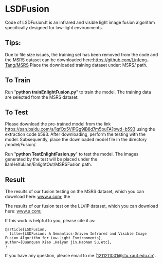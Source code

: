 # LSDFusion
Code of LSDFusion:It is an infrared and visible light image fusion algorithm specifically designed for low-light environments.
## Tips:<br>
Due to file size issues, the training set has been removed from the code and the MSRS dataset can be downloaded here:https://github.com/Linfeng-Tang/MSRS
Place the downloaded training dataset under: MSRS/ path.

## To Train
Run "**python trainEnlightFusion.py**" to train the model.
The training data are selected from the MSRS dataset. 

## To Test
Please download the pre-trained model from the link https://pan.baidu.com/s/1qfOx5VlPGg9iB8d7m5puFA?pwd=b593  using the extraction code b593. After downloading, perform the testing with the model. Subsequently, place the downloaded model file in the directory /model/Fusion/.

Run "**python TestEnlightFusion.py**" to test the model.
The images generated by the test will be placed under the lianHeXuLian/EnlightOut/MSRSFusion path.

## Result 
The results of our fusion testing on the MSRS dataset, which you can download here: www.a.com; the

The results of our fusion test on the LLVIP dataset, which you can download here: www.a.com;



If this work is helpful to you, please cite it as:
```
@article{LSDFusion,
  title={LSDFusion: A Semantics-Driven Infrared and Visible Image Fusion Algorithm for Low-Light Environments},
author={Quanquan Xiao ,Haiyan jin,Haonan Su,etc},
}
```
If you have any question, please email to me (1211211001@stu.xaut.edu.cn).
